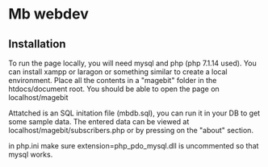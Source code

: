 # Mb webdev

## Installation

To run the page locally, you will need mysql and php (php 7.1.14 used). You can install xampp or laragon or something similar to create a local environment. Place all the contents in a "magebit" folder in the htdocs/document root. You should be able to open the page on localhost/magebit

Attatched is an SQL initation file (mbdb.sql), you can run it in your DB to get some sample data. The entered data can be viewed at localhost/magebit/subscribers.php or by pressing on the "about" section.

in php.ini make sure extension=php_pdo_mysql.dll is uncommented so that mysql works.


